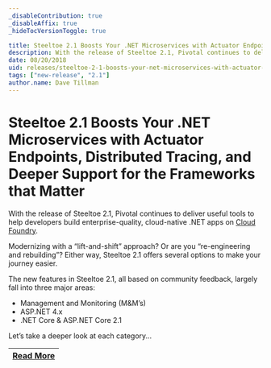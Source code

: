 ```yaml
---
_disableContribution: true
_disableAffix: true
_hideTocVersionToggle: true

title: Steeltoe 2.1 Boosts Your .NET Microservices with Actuator Endpoints, Distributed Tracing, and Deeper Support for the Frameworks that Matter
description: With the release of Steeltoe 2.1, Pivotal continues to deliver useful tools to help developers build enterprise-quality, cloud-native .NET apps on Cloud Foundry.
date: 08/20/2018
uid: releases/steeltoe-2-1-boosts-your-net-microservices-with-actuator-endpoints-distributed-tracing-and-deeper-support-for-the-frameworks-that-matter
tags: ["new-release", "2.1"]
author.name: Dave Tillman
---
```


# Steeltoe 2.1 Boosts Your .NET Microservices with Actuator Endpoints, Distributed Tracing, and Deeper Support for the Frameworks that Matter

With the release of Steeltoe 2.1, Pivotal continues to deliver useful tools to help developers build enterprise-quality, cloud-native .NET apps on [Cloud Foundry](https://www.cloudfoundry.org/).

Modernizing with a “lift-and-shift” approach? Or are you “re-engineering and rebuilding”? Either way, Steeltoe 2.1 offers several options to make your journey easier.

The new features in Steeltoe 2.1, all based on community feedback, largely fall into three major areas:

- Management and Monitoring (M&M’s)
- ASP.NET 4.x
- .NET Core & ASP.NET Core 2.1

Let’s take a deeper look at each category...

| [Read More](https://tanzu.vmware.com/content/blog/steeltoe-2-1-boosts-your-net-microservices-with-actuator-endpoints-distributed-tracing-and-deeper-support-for-the-frameworks-that-matter) |
|:---:|
